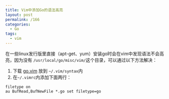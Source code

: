 ```yaml
---
title: Vim中添加Go的语法高亮
layout: post
permalink: /166
categories:
  - Go
tags:
  - vim
---
```

在一些linux发行版里直接（apt-get、yum）安装go时会在vim中发现语法不会高亮，因为没有 `/usr/local/go/misc/vim/`这个目录，可以通过以下方法解决：

  1. 下载 [go.vim](https://github.com/fatih/vim-go/blob/master/syntax/go.vim) 放到 `~/.vim/syntax`内
  2. 在`~/.vimrc`内添加下面两行：

```
filetype on
au BufRead,BufNewFile *.go set filetype=go
```
